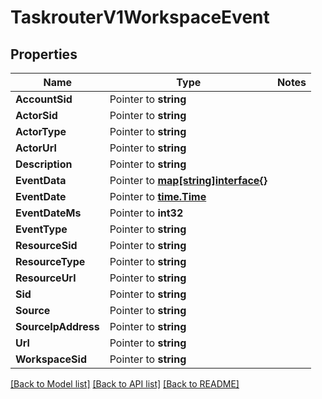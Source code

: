 # TaskrouterV1WorkspaceEvent

## Properties
Name | Type | Notes
------------ | ------------- | -------------
**AccountSid** | Pointer to **string** | 
**ActorSid** | Pointer to **string** | 
**ActorType** | Pointer to **string** | 
**ActorUrl** | Pointer to **string** | 
**Description** | Pointer to **string** | 
**EventData** | Pointer to [**map[string]interface{}**](.md) | 
**EventDate** | Pointer to [**time.Time**](time.Time.md) | 
**EventDateMs** | Pointer to **int32** | 
**EventType** | Pointer to **string** | 
**ResourceSid** | Pointer to **string** | 
**ResourceType** | Pointer to **string** | 
**ResourceUrl** | Pointer to **string** | 
**Sid** | Pointer to **string** | 
**Source** | Pointer to **string** | 
**SourceIpAddress** | Pointer to **string** | 
**Url** | Pointer to **string** | 
**WorkspaceSid** | Pointer to **string** | 

[[Back to Model list]](../README.md#documentation-for-models) [[Back to API list]](../README.md#documentation-for-api-endpoints) [[Back to README]](../README.md)


